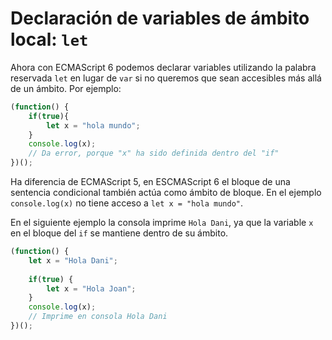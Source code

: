 # Declaración de variables de ámbito local: `let`

Ahora con ECMAScript 6 podemos declarar variables utilizando la palabra reservada `let` en lugar de `var` si no queremos que sean accesibles más allá de un ámbito. Por ejemplo:

```javascript
(function() {
    if(true){
        let x = "hola mundo";
    }
    console.log(x);
    // Da error, porque "x" ha sido definida dentro del "if"
})();
```

Ha diferencia de ECMAScript 5, en ESCMAScript 6 el bloque de una sentencia condicional también actúa como ámbito de bloque. En el ejemplo `console.log(x)` no tiene acceso a `let x = "hola mundo"`.

En el siguiente ejemplo la consola imprime `Hola Dani`, ya que la variable `x` en el bloque del `if` se mantiene dentro de su ámbito.

```javascript
(function() {
    let x = "Hola Dani";
    
    if(true) {
        let x = "Hola Joan";
    }
    console.log(x);
    // Imprime en consola Hola Dani
})();
```